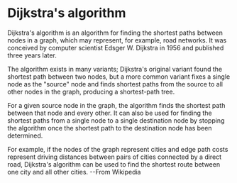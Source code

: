 # Dijkstra's algorithm
Dijkstra's algorithm is an algorithm for finding the shortest paths between nodes in a graph, which may represent, 
for example, road networks. It was conceived by computer scientist Edsger W. Dijkstra in 1956 and published three years later.

The algorithm exists in many variants; Dijkstra's original variant found the shortest path between two nodes,
but a more common variant fixes a single node as the "source" node and finds shortest paths from the source 
to all other nodes in the graph, producing a shortest-path tree.

For a given source node in the graph, the algorithm finds the shortest path between that node and every other.
It can also be used for finding the shortest paths from a single node to a single destination node by stopping 
the algorithm once the shortest path to the destination node has been determined. 

For example, if the nodes of the graph represent cities and edge path costs represent driving distances between 
pairs of cities connected by a direct road, 
Dijkstra's algorithm can be used to find the shortest route between one city and all other cities. 
  --From Wikipedia
  
  
  
  
  
  
